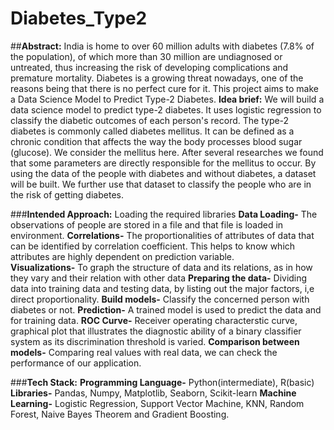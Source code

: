 # Diabetes_Type2
##**Abstract:**
India is home to over 60 million adults with diabetes (7.8% of the population), of which more than 30 million are undiagnosed or untreated, 
thus increasing the risk of developing complications and premature mortality. 
Diabetes is a growing threat nowadays, one of the reasons being that there is no perfect cure for it. 
This project aims to make a Data Science Model to Predict Type-2 Diabetes.
**Idea brief:**
We will build a data science model to predict type-2 diabetes. It uses logistic regression to classify the diabetic outcomes of each person's record. 
The type-2 diabetes is commonly called diabetes mellitus. It can be defined as a chronic condition that affects the way the body processes blood sugar (glucose). We consider the mellitus here. After several researches we found that some parameters are directly responsible for the mellitus to occur. By using the data of the people with diabetes and without diabetes, a dataset will be  built. We further use that dataset to classify the people who are in the risk of getting diabetes. 

###**Intended Approach:**
Loading the required libraries
**Data Loading-** The observations of people are stored in a file and that file is loaded in environment.
**Correlations-** The proportionalities of attributes of data that can be identified by correlation coefficient. This helps to know which attributes are highly dependent on prediction variable.  
**Visualizations-** To  graph the structure of data and its relations, as in how they vary and their relation with other data
**Preparing the data-** Dividing data into training data and testing data, by listing out the major factors, i,e direct proportionality.
**Build models-** Classify the concerned person with diabetes or not. 
**Prediction-** A trained model is used to predict the data and for training data.
**ROC Curve-** Receiver operating characterstic curve, graphical plot that illustrates the diagnostic ability of a binary classifier system as its discrimination threshold is varied.
**Comparison between models-** Comparing real values with real data, we can check the performance of our application. 

###**Tech Stack:**
**Programming Language-** Python(intermediate), R(basic)
**Libraries-** Pandas, Numpy, Matplotlib, Seaborn, Scikit-learn
**Machine Learning-** Logistic Regression, Support Vector Machine, KNN, Random Forest, Naive Bayes Theorem and Gradient Boosting.
